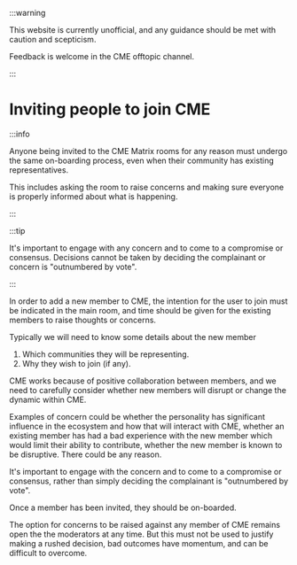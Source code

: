 :::warning

This website is currently unofficial, and any guidance should be met
with caution and scepticism.

Feedback is welcome in the CME offtopic channel.

:::

# Inviting people to join CME

:::info

Anyone being invited to the CME Matrix rooms for any reason must
undergo the same on-boarding process, even when their community has
existing representatives.

This includes asking the room to raise concerns and making sure
everyone is properly informed about what is happening.

:::

:::tip

It's important to engage with any concern and to come to a compromise
or consensus. Decisions cannot be taken by deciding the complainant or
concern is "outnumbered by vote".

:::

In order to add a new member to CME, the intention for the user to
join must be indicated in the main room, and time should be given for
the existing members to raise thoughts or concerns.

Typically we will need to know some details about the new member

1. Which communities they will be representing.
2. Why they wish to join (if any).

CME works because of positive collaboration between members,
and we need to carefully consider whether new members will disrupt
or change the dynamic within CME.

Examples of concern could be whether the personality has significant
influence in the ecosystem and how that will interact with CME,
whether an existing member has had a bad experience with the new
member which would limit their ability to contribute, whether the new
member is known to be disruptive. There could be any reason.

It's important to engage with the concern and to come to a compromise
or consensus, rather than simply deciding the complainant is
"outnumbered by vote".

Once a member has been invited, they should be on-boarded.

The option for concerns to be raised against any member of CME remains
open the the moderators at any time. But this must not be used to
justify making a rushed decision, bad outcomes have momentum, and can
be difficult to overcome.
